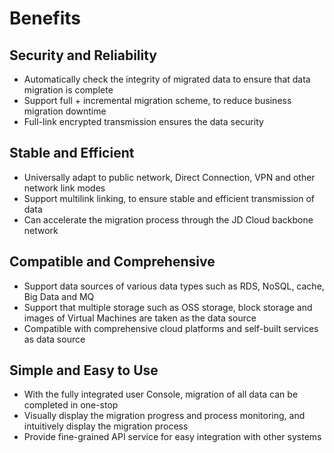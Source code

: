 # Benefits
## Security and Reliability
- Automatically check the integrity of migrated data to ensure that data migration is complete
- Support full + incremental migration scheme, to reduce business migration downtime
- Full-link encrypted transmission ensures the data security
## Stable and Efficient
- Universally adapt to public network, Direct Connection, VPN and other network link modes 
- Support multilink linking, to ensure stable and efficient transmission of data
- Can accelerate the migration process through the JD Cloud backbone network
## Compatible and Comprehensive
- Support data sources of various data types such as RDS, NoSQL, cache, Big Data and MQ
- Support that multiple storage such as OSS storage, block storage and images of Virtual Machines are taken as the data source
- Compatible with comprehensive cloud platforms and self-built services as data source
## Simple and Easy to Use
- With the fully integrated user Console, migration of all data can be completed in one-stop
- Visually display the migration progress and process monitoring, and intuitively display the migration process
- Provide fine-grained API service for easy integration with other systems

